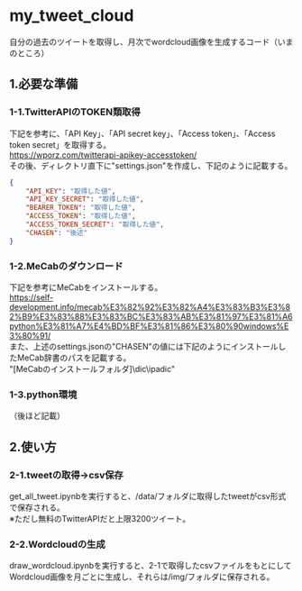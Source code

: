 # my_tweet_cloud
自分の過去のツイートを取得し、月次でwordcloud画像を生成するコード（いまのところ）

## **1.必要な準備**
### **1-1.TwitterAPIのTOKEN類取得**
下記を参考に、「API Key」、「API secret key」、「Access token」、「Access token secret」を取得する。  
https://wporz.com/twitterapi-apikey-accesstoken/  
その後、ディレクトリ直下に"settings.json"を作成し、下記のように記載する。  
~~~ json
{
    "API_KEY": "取得した値",
    "API_KEY_SECRET": "取得した値",
    "BEARER_TOKEN": "取得した値",
    "ACCESS_TOKEN": "取得した値",
    "ACCESS_TOKEN_SECRET": "取得した値",
    "CHASEN": "後述"
}
~~~

### **1-2.MeCabのダウンロード**
下記を参考にMeCabをインストールする。  
https://self-development.info/mecab%E3%82%92%E3%82%A4%E3%83%B3%E3%82%B9%E3%83%88%E3%83%BC%E3%83%AB%E3%81%97%E3%81%A6python%E3%81%A7%E4%BD%BF%E3%81%86%E3%80%90windows%E3%80%91/  
また、上述のsettings.jsonの"CHASEN"の値には下記のようにインストールしたMeCab辞書のパスを記載する。  
"[MeCabのインストールフォルダ]\\dic\\ipadic"  

### **1-3.python環境**
（後ほど記載）

## **2.使い方**
### **2-1.tweetの取得→csv保存**
get_all_tweet.ipynbを実行すると、/data/フォルダに取得したtweetがcsv形式で保存される。  
※ただし無料のTwitterAPIだと上限3200ツイート。
### **2-2.Wordcloudの生成**
draw_wordcloud.ipynbを実行すると、2-1で取得したcsvファイルをもとにしてWordcloud画像を月ごとに生成し、それらは/img/フォルダに保存される。
